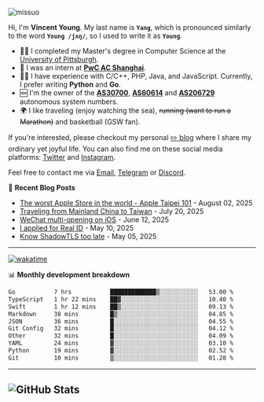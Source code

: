 <p align="left"> <img src="https://komarev.com/ghpvc/?username=missuo&label=Profile%20views&color=0e75b6&style=flat" alt="missuo" /> </p>

Hi, I'm **Vincent Young**. My last name is **`Yang`**, which is pronounced similarly to the word **`Young /jʌŋ/`**, so I used to write it as **`Young`**.

- 👨‍🎓 I completed my Master's degree in Computer Science at the [University of Pittsburgh](https://www.pitt.edu).
- 💼 I was an intern at **[PwC AC Shanghai](https://www.linkedin.com/company/pwc-ac-shanghai/)**.
- 👨‍💻 I have experience with C/C++, PHP, Java, and JavaScript. Currently, I prefer writing **Python** and **Go**.
- 🆕 I'm the owner of the **[AS30700](https://bgp.tools/as/30700)**, **[AS60614](https://bgp.tools/as/60614)** and **[AS206729](https://bgp.tools/as/206729)** autonomous system numbers.
- 🌍 I like traveling (enjoy watching the sea), ~~running (want to run a Marathon)~~ and basketball (GSW fan).

If you're interested, please checkout my personal [✏️ blog](https://missuo.me/) where I share my ordinary yet joyful life. You can also find me on these social media platforms: [Twitter](https://twitter.com/m1ssuo) and [Instagram](https://www.instagram.com/missuo.me).

Feel free to contact me via [Email](mailto:me@owo.nz), [Telegram](https://t.me/missuo) or [Discord](https://discordapp.com/users/missuo#7448).

📝 **Recent Blog Posts**
- [The worst Apple Store in the world - Apple Taipei 101](https://missuo.me/posts/taipei-101-apple-store/) - August 02, 2025
- [Traveling from Mainland China to Taiwan](https://missuo.me/posts/china-to-taiwan/) - July 20, 2025
- [WeChat multi-opening on iOS](https://missuo.me/posts/wechat-ios-multi-open/) - June 12, 2025
- [I applied for Real ID](https://missuo.me/posts/real-id/) - May 10, 2025
- [Know ShadowTLS too late](https://missuo.me/posts/shadowtls/) - May 05, 2025

-------

[![wakatime](https://wakatime.com/badge/user/c13cd961-40ca-417a-afb6-1f9ea8ac295c.svg)](https://wakatime.com/@missuo)

📊 **Monthly development breakdown**
<!--START_SECTION:waka-->

```txt
Go           7 hrs           █████████████▒░░░░░░░░░░░   53.00 %
TypeScript   1 hr 22 mins    ██▓░░░░░░░░░░░░░░░░░░░░░░   10.40 %
Swift        1 hr 12 mins    ██▒░░░░░░░░░░░░░░░░░░░░░░   09.13 %
Markdown     38 mins         █▒░░░░░░░░░░░░░░░░░░░░░░░   04.85 %
JSON         36 mins         █░░░░░░░░░░░░░░░░░░░░░░░░   04.55 %
Git Config   32 mins         █░░░░░░░░░░░░░░░░░░░░░░░░   04.12 %
Other        32 mins         █░░░░░░░░░░░░░░░░░░░░░░░░   04.09 %
YAML         24 mins         ▓░░░░░░░░░░░░░░░░░░░░░░░░   03.10 %
Python       19 mins         ▓░░░░░░░░░░░░░░░░░░░░░░░░   02.52 %
Git          10 mins         ▒░░░░░░░░░░░░░░░░░░░░░░░░   01.28 %
```

<!--END_SECTION:waka-->

-------

![GitHub Stats](https://github-readme-stats-opal-alpha-76.vercel.app/api?username=missuo&show_icons=true&theme=transparent)
-------

